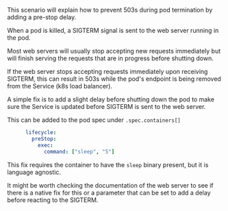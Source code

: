 

This scenario will explain how to prevent 503s during pod termination by adding a pre-stop delay.

When a pod is killed, a SIGTERM signal is sent to the web server running in the pod. 

Most web servers will usually stop accepting new requests immediately but will finish serving the requests that are in progress before shutting down.

If the web server stops accepting requests immediately upon receiving SIGTERM, this can result in 503s while the pod's endpoint is being removed from the Service (k8s load balancer). 

A simple fix is to add a slight delay before shutting down the pod to make sure the Service is updated before SIGTERM is sent to the web server.

This can be added to the pod spec under `.spec.containers[]`

```yaml
      lifecycle:
        preStop:
          exec:
            command: ["sleep", "5"]
```

This fix requires the container to have the `sleep` binary present, but it is language agnostic.

It might be worth checking the documentation of the web server to see if there is a native fix for this or a parameter that can be set to add a delay before reacting to the SIGTERM.
